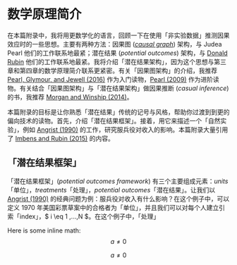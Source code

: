 # 数学原理简介

在本篇附录中，我将用更数学化的语言，回顾一下在使用「非实验数据」推测因果效应时的一些思想。主要有两种方法：因果图 ([*causal graph*](https://en.wikipedia.org/wiki/Causal_graph)) 架构，与 Judea Pearl 他们的工作联系地最紧；潜在结果 (*potential outcomes*) 架构，与 [Donald Rubin](https://en.wikipedia.org/wiki/Rubin_causal_model) 他们的工作联系地最紧。我将介绍「潜在结果架构」，因为这个思想与第三章和第四章的数学原理简介联系更紧密。有关「因果图架构」的介绍，我推荐 [Pearl, Glymour, and Jewell (2016)](https://www.wiley.com/en-us/Causal+Inference+in+Statistics%3A+A+Primer-p-9781119186847) 作为入门读物，[Pearl (2009)](https://dl.acm.org/citation.cfm?id=1642718) 作为进阶读物。有关结合「因果图架构」与「潜在结果架构」做因果推断 (*casual inference*) 的书，我推荐 [Morgan and Winship (2014)](https://www.cambridge.org/core/books/counterfactuals-and-causal-inference/5CC81E6DF63C5E5A8B88F79D45E1D1B7)。

本篇附录的目标是让你熟悉「潜在结果」传统的记号与风格，帮助你过渡到到更的偏向技术的读物。首先，介绍「潜在结果框架」。接着，用它来描述一个「自然实验」，例如 [Angrist (1990)](http://www.jstor.org/stable/2006669) 的工作，研究服兵役对收入的影响。本篇附录大量引用了 [Imbens and Rubin (2015)](https://www.cambridge.org/core/books/causal-inference-for-statistics-social-and-biomedical-sciences/71126BE90C58F1A431FE9B2DD07938AB) 的内容。

## 「潜在结果框架」
「潜在结果框架」(*potential outcomes framework*) 有三个主要组成元素：*units*「单位」，*treatments*「处理」，*potential outcomes*「潜在结果」。让我们以 [Angrist (1990)](http://www.jstor.org/stable/2006669) 的经典问题为例：服兵役对收入有什么影响？在这个例子中，可以定义 1970 年美国彩票草案中的合格者为「单位」，并且我们可以对每个人建立引索「index」，\$  i \eq 1   ,...,N \$。在这个例子中，「处理」

Here is some inline math: $$ a \ne 0 $$

$$ a \ne 0$$
